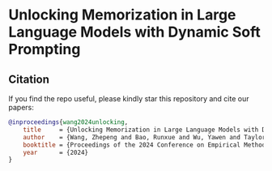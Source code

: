 # Unlocking Memorization in Large Language Models with Dynamic Soft Prompting


## Citation

If you find the repo useful, please kindly star this repository and cite our papers:

```bibtex
@inproceedings{wang2024unlocking,
    title     = {Unlocking Memorization in Large Language Models with Dynamic Soft Prompting},
    author    = {Wang, Zhepeng and Bao, Runxue and Wu, Yawen and Taylor, Jackson and Xiao, Cao and Zheng, Feng and Jiang, Weiwen and Gao, Shangqian and Zhang, Yanfu},
    booktitle = {Proceedings of the 2024 Conference on Empirical Methods in Natural Language Processing},
    year      = {2024}
}
```